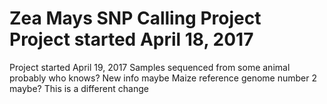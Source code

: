 Zea Mays SNP Calling Project
Project started April 18, 2017
=======
Project started April 19, 2017
Samples sequenced from some animal probably who knows?
New info maybe
Maize reference genome number 2 maybe?
This is a different change
